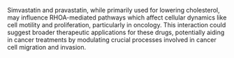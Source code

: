 Simvastatin and pravastatin, while primarily used for lowering cholesterol, may influence RHOA-mediated pathways which affect cellular dynamics like cell motility and proliferation, particularly in oncology. This interaction could suggest broader therapeutic applications for these drugs, potentially aiding in cancer treatments by modulating crucial processes involved in cancer cell migration and invasion.